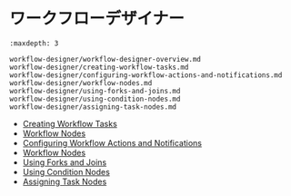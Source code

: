 # ワークフローデザイナー

```{toctree}
:maxdepth: 3

workflow-designer/workflow-designer-overview.md
workflow-designer/creating-workflow-tasks.md
workflow-designer/configuring-workflow-actions-and-notifications.md
workflow-designer/workflow-nodes.md
workflow-designer/using-forks-and-joins.md
workflow-designer/using-condition-nodes.md
workflow-designer/assigning-task-nodes.md
```

- [Creating Workflow Tasks](./workflow-designer/creating-workflow-tasks.md)
- [Workflow Nodes](./designing-and-managing-workflows/workflow-designer/workflow-nodes.md)
- [Configuring Workflow Actions and Notifications](./designing-and-managing-workflows/workflow-designer/configuring-workflow-actions-and-notifications.md)
- [Workflow Nodes](./designing-and-managing-workflows/workflow-designer/workflow-nodes.md)
- [Using Forks and Joins](./designing-and-managing-workflows/workflow-designer/using-forks-and-joins.md)
- [Using Condition Nodes](./designing-and-managing-workflows/workflow-designer/using-condition-nodes.md)
- [Assigning Task Nodes](./designing-and-managing-workflows/workflow-designer/assigning-task-nodes.md)
